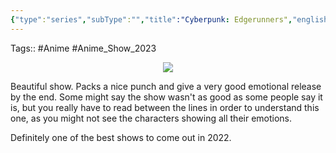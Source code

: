 ```yaml
---
{"type":"series","subType":"","title":"Cyberpunk: Edgerunners","englishTitle":"Cyberpunk: Edgerunners","year":2022,"dataSource":"MALAPI","url":"https://myanimelist.net/anime/42310/Cyberpunk__Edgerunners","id":42310,"genres":["Action","Sci-Fi"],"producer":"Trigger","duration":"25 min per ep","onlineRating":8.62,"actors":null,"image":"https://cdn.myanimelist.net/images/anime/1818/126435.jpg","released":true,"streamingServices":null,"premiere":"13/09/2022","watched":true,"lastWatched":"","personalRating":0,"tags":["mediaDB/tv/movie"],"banner":"https://cdn.myanimelist.net/images/anime/1818/126435.jpg","banner_y":0.756,"dg-publish":true,"status":"🟢 watched","dateWatched":"2023-01-10","rating":"⭐ 8","episodes":10,"Hours":4.1,"permalink":"/media-db/series/cyberpunk-edgerunners-2022/","dgPassFrontmatter":true,"noteIcon":"1","created":"2023-11-14T21:08:36.203+05:30","updated":"2023-12-16T05:00:31.432+05:30"}
---
```


Tags:: #Anime #Anime_Show_2023

<center><img src="https://cdn.myanimelist.net/images/anime/1818/126435.jpg"></center>

Beautiful show. Packs a nice punch and give a very good emotional release by the end.
Some might say the show wasn't as good as some people say it is, but you really have to read between the lines in order to understand this one, as you might not see the characters showing all their emotions.

Definitely one of the best shows to come out in 2022.